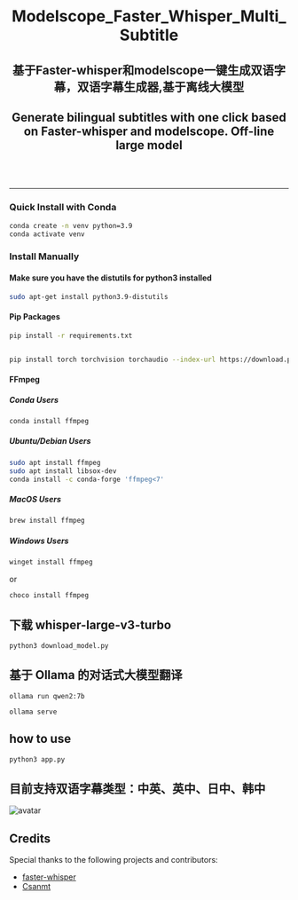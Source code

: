 <div align="center">

<h1>Modelscope_Faster_Whisper_Multi_Subtitle</h1>

<h2>基于Faster-whisper和modelscope一键生成双语字幕，双语字幕生成器,基于离线大模型</h2>

<h2>Generate bilingual subtitles with one click based on Faster-whisper and modelscope. Off-line large model</h2>

<br><br>


</div>

------


### Quick Install with Conda

```bash
conda create -n venv python=3.9
conda activate venv
```
### Install Manually
#### Make sure you have the distutils for python3 installed

```bash
sudo apt-get install python3.9-distutils
```

#### Pip Packages

```bash
pip install -r requirements.txt
```

```bash

pip install torch torchvision torchaudio --index-url https://download.pytorch.org/whl/cu118 
```


#### FFmpeg

##### Conda Users
```bash
conda install ffmpeg
```

##### Ubuntu/Debian Users

```bash
sudo apt install ffmpeg
sudo apt install libsox-dev
conda install -c conda-forge 'ffmpeg<7'
```

##### MacOS Users

```bash
brew install ffmpeg
```

##### Windows Users

```bash
winget install ffmpeg
```

or

```
choco install ffmpeg
```
## 下载 whisper-large-v3-turbo

```
python3 download_model.py
```

## 基于 Ollama 的对话式大模型翻译

```
ollama run qwen2:7b
```

```
ollama serve
```

## how to use

```
python3 app.py
```


## 目前支持双语字幕类型：中英、英中、日中、韩中

![avatar](./img/sample.png)

## Credits

Special thanks to the following projects and contributors:

- [faster-whisper](https://github.com/SYSTRAN/faster-whisper)
- [Csanmt](https://modelscope.cn/models/iic/)


